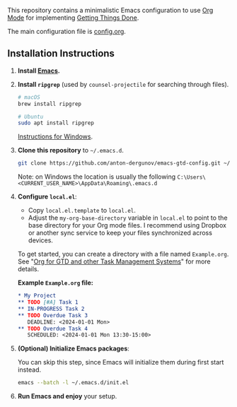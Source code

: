 This repository contains a minimalistic Emacs configuration to use [Org Mode](https://orgmode.org/) for implementing [Getting Things Done](https://en.wikipedia.org/wiki/Getting_Things_Done).

The main configuration file is [config.org](config.org).

## Installation Instructions

1. **Install [Emacs](https://www.gnu.org/software/emacs/download.html).**

2. **Install `ripgrep`** (used by `counsel-projectile` for searching through files).

   ```bash
   # macOS
   brew install ripgrep

   # Ubuntu
   sudo apt install ripgrep
   ```

   [Instructions for Windows](https://stackoverflow.com/questions/76666894/how-to-install-ripgrep-on-windows).

3. **Clone this repository** to `~/.emacs.d`.

   ```bash
   git clone https://github.com/anton-dergunov/emacs-gtd-config.git ~/.emacs.d
   ```

   Note: on Windows the location is usually the following `C:\Users\<CURRENT_USER_NAME>\AppData\Roaming\.emacs.d`

4. **Configure `local.el`**:

   - Copy `local.el.template` to `local.el`.
   - Adjust the `my-org-base-directory` variable in `local.el` to point to the base directory for your Org mode files. I recommend using Dropbox or another sync service to keep your files synchronized across devices.

   To get started, you can create a directory with a file named `Example.org`. See "[Org for GTD and other Task Management Systems](https://orgmode.org/worg/org-gtd-etc.html)" for more details.

   **Example `Example.org` file:**

   ```org
   * My Project
   ** TODO [#A] Task 1
   ** IN-PROGRESS Task 2
   ** TODO Overdue Task 3
      DEADLINE: <2024-01-01 Mon>
   ** TODO Overdue Task 4
      SCHEDULED: <2024-01-01 Mon 13:30-15:00>
   ```

5. **(Optional) Initialize Emacs packages**:

   You can skip this step, since Emacs will initialize them during first start instead.

   ```bash
   emacs --batch -l ~/.emacs.d/init.el
   ```

6. **Run Emacs and enjoy** your setup.
